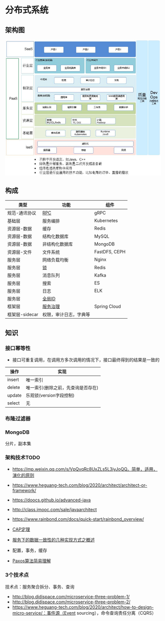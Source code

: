 # 分布式系统

## 架构图
![](../s/distarch/arch.jpg)

## 构成

| 类型 | 功能 | 组件 |
| - | - | - |
| 规范-通讯协议 | [RPC](distarch/rpc) | gRPC |
| 基础层 | 服务编排 | Kubernetes |
| 资源层-数据 | 缓存 | Redis |
| 资源层-数据 | 结构化数据库 | MySQL |
| 资源层-数据 | 非结构化数据库 | MongoDB |
| 资源层-文件 | 文件系统 | FastDFS, CEPH |
| 服务层 | 网络负载均衡 | Nginx |
| 服务层 | [锁](distarch/locker) | Redis |
| 服务层 | 消息队列 | Kafka |
| 服务层 | 搜索 | ES |
| 服务层 | 日志 | ELK |
| 服务层 | [全局ID](distarch/globalid) |  |
| 框架层 | [服务治理](distarch/sg/SUMMARY) | Spring Cloud |
| 框架层-sidecar | 权限，审计日志，字典等 |  |

## 知识
### 接口幂等性
* 接口可重复调用，在调用方多次调用的情况下，接口最终得到的结果是一致的

| 操作 | 实现 |
| - | - |
| insert | 唯一索引 |
| delete | 唯一索引(删除之前，先查询是否存在) |
| update | 乐观锁(version字段控制) |
| select | 无 |

### 布隆过滤器

### MongoDB
分片，副本集

### 架构技术TODO
* https://mp.weixin.qq.com/s/VpQvqRc8UxZLs5L3iyJoQQ。简单，适用，演化的原则
* https://www.heguang-tech.com/blog/2020/architect/architect-or-framework/
* https://doocs.github.io/advanced-java
* http://class.imooc.com/sale/javaarchitect
* https://www.rainbond.com/docs/quick-start/rainbond_overview/
* [CAP定理](http://www.ruanyifeng.com/blog/2018/07/cap.html)
* [服务下的数据一致性的几种实现方式之概述](https://www.jianshu.com/p/b264a196b177)

* 配置，事务，缓存
* [Paxos算法简易理解](https://www.zybuluo.com/heavysheep/note/620169)

### 3个技术点
技术点：服务聚合拆分、事务、查询
* http://blog.didispace.com/microservice-three-problem-1/
* http://blog.didispace.com/microservice-three-problem-2/
* https://www.heguang-tech.com/blog/2020/architect/how-to-design-micro-service/：事件源（Event sourcing），命令查询责任分离（CQRS）
